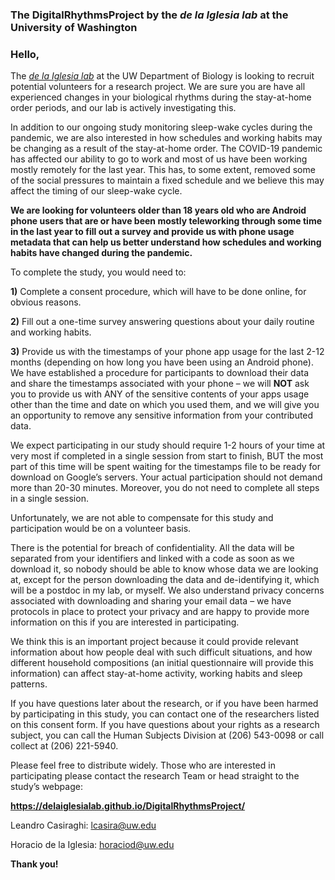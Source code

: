 ### **The DigitalRhythmsProject** by the *de la Iglesia lab* at the University of Washington

### Hello,

The <a href="http://depts.washington.edu/delaiglesialab/wordpress/" target="_blank">*de la Iglesia lab*</a> at the UW Department of Biology is looking to recruit potential volunteers for a research project. We are sure you are have all experienced changes in your biological rhythms during the stay-at-home order periods, and our lab is actively investigating this.

In addition to our ongoing study monitoring sleep-wake cycles during the pandemic, we are also interested in how schedules and working habits may be changing as a result of the stay-at-home order. The COVID-19 pandemic has affected our ability to go to work and most of us have been working mostly remotely for the last year. This has, to some extent, removed some of the social pressures to maintain a fixed schedule and we believe this may affect the timing of our sleep-wake cycle.

**We are looking for volunteers older than 18 years old who are Android phone users that are or have been mostly teleworking through some time in the last year to fill out a survey and provide us with phone usage metadata that can help us better understand how schedules and working habits have changed during the pandemic.**

To complete the study, you would need to:

**1)**	Complete a consent procedure, which will have to be done online, for obvious reasons.

**2)**	Fill out a one-time survey answering questions about your daily routine and working habits.

**3)**	Provide us with the timestamps of your phone app usage for the last 2-12 months (depending on how long you have been using an Android phone). We have established a procedure for participants to download their data and share the timestamps associated with your phone – we will **NOT** ask you to provide us with ANY of the sensitive contents of your apps usage other than the time and date on which you used them, and we will give you an opportunity to remove any sensitive information from your contributed data.

We expect participating in our study should require 1-2 hours of your time at very most if completed in a single session from start to finish, BUT the most part of this time will be spent waiting for the timestamps file to be ready for download on Google’s servers. Your actual participation should not demand more than 20-30 minutes. Moreover, you do not need to complete all steps in a single session.

Unfortunately, we are not able to compensate for this study and participation would be on a volunteer basis.

There is the potential for breach of confidentiality. All the data will be separated from your identifiers and linked with a code as soon as we download it, so nobody should be able to know whose data we are looking at, except for the person downloading the data and de-identifying it, which will be a postdoc in my lab, or myself. We also understand privacy concerns associated with downloading and sharing your email data – we have protocols in place to protect your privacy and are happy to provide more information on this if you are interested in participating.

We think this is an important project because it could provide relevant information about how people deal
with such difficult situations, and how different household compositions (an initial questionnaire will
provide this information) can affect stay-at-home activity, working habits and sleep patterns.

If you have questions later about the research, or if you have been harmed by participating in this study, you can contact one of the researchers listed on this consent form.  If you have questions about your rights as a research subject, you can call the Human Subjects Division at (206) 543-0098 or call collect at (206) 221-5940.

Please feel free to distribute widely. Those who are interested in participating please contact the research
Team or head straight to the study’s webpage:

**https://delaiglesialab.github.io/DigitalRhythmsProject/**

Leandro Casiraghi: lcasira@uw.edu

Horacio de la Iglesia: horaciod@uw.edu

**Thank you!**
